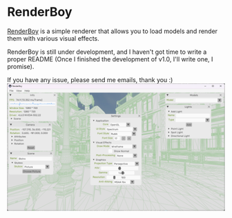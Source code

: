 # RenderBoy
[RenderBoy](https://github.com/AirGuanZ/imgui-filebrowser) is a simple renderer that allows you to load models and render them with various visual effects.

RenderBoy is still under development, and I haven't got time to write a proper README (Once I finished the development of v1.0, I'll write one, I promise).

If you have any issue, please send me emails, thank you :)
![IMG](https://github.com/LittleNate-Dev/RenderBoy/blob/master/ScreenShot.png)